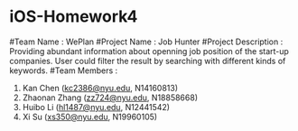 # iOS-Homework4
#Team Name : WePlan
#Project Name : Job Hunter
#Project Description : 
Providing abundant information about openning job position of the start-up companies. User could filter the result by searching with different kinds of keywords.
#Team Members : 
1. Kan Chen (kc2386@nyu.edu, N14160813)
2. Zhaonan Zhang (zz724@nyu.edu, N18858668)
3. Huibo Li (hl1487@nyu.edu, N12441542)
4. Xi Su (xs350@nyu.edu, N19960105)
